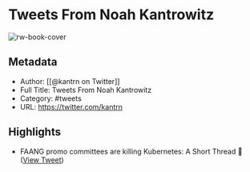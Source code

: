 # Tweets From Noah Kantrowitz

![rw-book-cover](https://pbs.twimg.com/profile_images/1170359603/avatar_original.png)

## Metadata
- Author: [[@kantrn on Twitter]]
- Full Title: Tweets From Noah Kantrowitz
- Category: #tweets
- URL: https://twitter.com/kantrn

## Highlights
- FAANG promo committees are killing Kubernetes: A Short Thread 🧵 ([View Tweet](https://twitter.com/kantrn/status/1511791378497384454))
